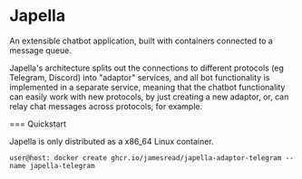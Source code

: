 Japella
===
An extensible chatbot application, built with containers connected to a message queue.

Japella's architecture splits out the connections to different protocols (eg Telegram, Discord) into "adaptor" services, and all bot functionality is implemented in a separate service, meaning that the chatbot functionality can easily work with new protocols, by just creating a new adaptor, or, can relay chat messages across protocols, for example. 

=== Quickstart

Japella is only distributed as a x86_64 Linux container.

````
user@host: docker create ghcr.io/jamesread/japella-adaptor-telegram --name japella-telegram
````
